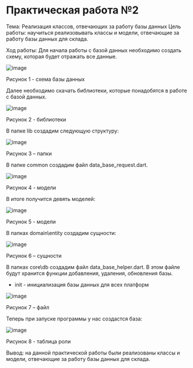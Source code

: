 # Практическая работа №2
Тема: Реализация классов, отвечающих за работу базы данных
Цель работы: научиться реализовывать классы и модели, отвечающие за работу базы данных для склада.



Ход работы:
Для начала работы с базой данных необходимо создать схему, которая будет отражать все данные.


![image](https://user-images.githubusercontent.com/93879842/205501030-3209987f-ca6c-4305-b176-8ba0c70a2e8e.png)




Рисунок 1 - схема базы данных


Далее необходимо скачать библиотеки, которые понадобятся в работе с базой данных.

![image](https://user-images.githubusercontent.com/93879842/205499888-89120911-9f2a-40d7-bebf-300cb5cc7e39.png)


Рисунок 2 - библиотеки


В папке lib создадим следующую структуру:


![image](https://user-images.githubusercontent.com/93879842/205499947-f0c919ec-739f-4751-8707-be4e86aa3bc1.png)

Рисунок 3 – папки


В папке common создадим файл data_base_request.dart.




![image](https://user-images.githubusercontent.com/93879842/205499991-a1136fe1-17eb-49a2-99b1-54c8198d81ea.png)




Рисунок 4 - модели


В итоге получится девять моделей:

![image](https://user-images.githubusercontent.com/93879842/205500186-54cb3463-fce5-4568-8e03-f9e52bf15b5a.png)

Рисунок 5 - модели


В папках domain\entity создадим сущности:


![image](https://user-images.githubusercontent.com/93879842/205500202-d07f2134-6965-4cab-8a88-7e5825957ec6.png)


Рисунок 6 – сущности


В папках core\db создадим файл data_base_helper.dart. В этом файле будут хранится функции добавления, удаления, обновления базы.
- init - инициализация базы данных для всех платформ


![image](https://user-images.githubusercontent.com/93879842/205500380-94d61e95-30c9-4836-a94f-e429a6b3f9e0.png)

Рисунок 7 – файл

Теперь при запуске программы у нас создастся база:

![image](https://user-images.githubusercontent.com/93879842/205501191-08df00c8-4324-4118-89d9-daa27d6cd773.png)

Рисунок 8 - таблица роли


Вывод: на данной практической работы были реализованы классы и модели, отвечающие за работу базы данных для склада.





